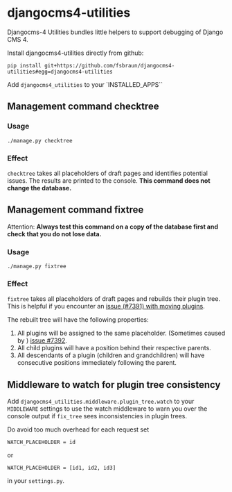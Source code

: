 # djangocms4-utilities

Djangocms-4 Utilities bundles little helpers to support debugging of Django CMS 4.

Install djangocms4-utilities directly from github:

    pip install git+https://github.com/fsbraun/djangocms4-utilities#egg=djangocms4-utilities


Add `djangocms4_utilities` to your `INSTALLED_APPS``

## Management command checktree

### Usage

    ./manage.py checktree

### Effect

`checktree` takes all placeholders of draft pages and identifies potential issues. The results 
are printed to the console. **This command does not change the database.**

## Management command fixtree

Attention: **Always test this command on a copy of the database first and check
that you do not lose data.**

### Usage

    ./manage.py fixtree

### Effect

`fixtree` takes all placeholders of draft pages and rebuilds their plugin tree.
This is helpful if you encounter an 
[issue (#7391) with moving plugins](https://github.com/django-cms/django-cms/issues/7391).

The rebuilt tree will have the following properties:

1. All plugins will be assigned to the same placeholder. (Sometimes caused by )
   [issue #7392](https://github.com/django-cms/django-cms/issues/7392).
2. All child plugins will have a position behind their respective parents. 
3. All descendants of a plugin (children and grandchildren) will have consecutive positions
   immediately following the parent.

## Middleware to watch for plugin tree consistency


Add `djangocms4_utilities.middleware.plugin_tree.watch` to your `MIDDLEWARE` settings to
use the watch middleware to warn you over the console output if `fix_tree` sees inconsistencies 
in plugin trees.

Do avoid too much overhead for each request set

    WATCH_PLACEHOLDER = id
    
or

    WATCH_PLACEHOLDER = [id1, id2, id3]

in your `settings.py`.
